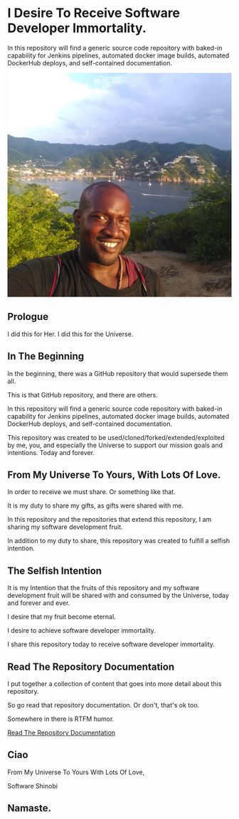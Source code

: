 # I Desire To Receive Software Developer Immortality.

In this repository will find a generic source code repository with baked-in capability for Jenkins pipelines, automated docker image builds, automated DockerHub deploys, and self-contained documentation.

![Software Shinobi External Repository Template](repository-documentation/images-pictures/cover-image.png)

## Prologue

I did this for Her. I did this for the Universe.

## In The Beginning

In the beginning, there was a GitHub repository that would supersede them all.

This is that GitHub repository, and there are others.

In this repository will find a generic source code repository with baked-in capability for Jenkins pipelines, automated docker image builds, automated DockerHub deploys, and self-contained documentation.

This repository was created to be used/cloned/forked/extended/exploited by me, you, and especially the Universe to support our mission goals and intentions. Today and forever.

## From My Universe To Yours, With Lots Of Love.

In order to receive we must share. Or something like that.

It is my duty to share my gifts, as gifts were shared with me.

In this repository and the repositories that extend this repository, I am sharing my software development fruit.

In addition to my duty to share, this repository was created to fulfill a selfish intention.

## The Selfish Intention

It is my Intention that the fruits of this repository and my software development fruit will be shared with and consumed by the Universe, today and forever and ever.

I desire that my fruit become eternal.

I desire to achieve software developer immortality.

I share this repository today to receive software developer immortality.

## Read The Repository Documentation

I put together a collection of content that goes into more detail about this repository.

So go read that repository documentation. Or don't, that's ok too.

Somewhere in there is RTFM humor.

[Read The Repository Documentation](repository-documentation/readme.md)

## Ciao

From My Universe To Yours With Lots Of Love,

Software Shinobi

## Namaste.